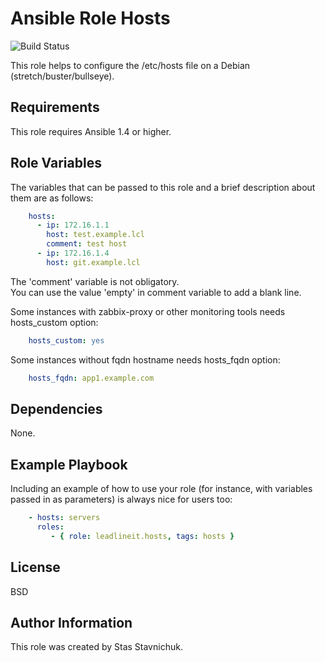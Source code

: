 # Ansible Role Hosts

![Build Status](https://github.com/leadlineit/ansible-role-hosts/actions/workflows/ansible-galaxy-ci.yml/badge.svg)

This role helps to configure the /etc/hosts file on a Debian (stretch/buster/bullseye).

Requirements
------------

This role requires Ansible 1.4 or higher.

Role Variables
--------------

The variables that can be passed to this role and a brief description about them are as follows:

```yaml
    hosts:
      - ip: 172.16.1.1
        host: test.example.lcl
        comment: test host
      - ip: 172.16.1.4
        host: git.example.lcl
```

The 'comment' variable is not obligatory.  
You can use the value 'empty' in comment variable to add a blank line.

Some instances with zabbix-proxy or other monitoring tools needs hosts_custom option:

```yaml
    hosts_custom: yes
```

Some instances without fqdn hostname needs hosts_fqdn option:

```yaml
    hosts_fqdn: app1.example.com
```

Dependencies
------------

None.

Example Playbook
----------------

Including an example of how to use your role (for instance, with variables passed in as parameters) is always nice for users too:

```yaml
    - hosts: servers
      roles:
         - { role: leadlineit.hosts, tags: hosts }
```

License
-------

BSD

Author Information
------------------

This role was created by Stas Stavnichuk.
